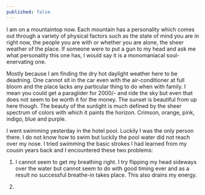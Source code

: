 ```yaml
---
published: false
---
```

I am on a mountaintop now. Each mountain has a personality which comes out through a variety of physical factors such as the state of mind you are in right now, the people you are with or whether you are alone, the sheer weather of the place. If someone were to put a gun to my head and ask me what personality this one has, I would say it is a monomaniacal soul-enervating one.

Mostly because I am finding the dry hot daylight weather here to be deadning. One cannot sit in the car even with the air-conditioner at full bloom and the place lacks any particular thing to do when with family. I mean you could get a paraglider for 2000/- and ride the sky but even that does not seem to be worth it for the money. The sunset is beautiful from up here though. The beauty of the sunlight is much defined by the sheer spectrum of colors with which it paints the horizon. Crimson, orange, pink, indigo, blue and purple.

I went swimming yesterday in the hotel pool. Luckily I was the only person there. I do not know how to swim but luckily the pool water did not reach over my nose. I tried swimming the basic strokes I had learned from my cousin years back and I encountered these two problems:

1. I cannot seem to get my breathing right. I try flipping my head sideways over the water but cannot seem to do with good timing ever and as a result no successful breathe-in takes place. This also drains my energy.

2. 